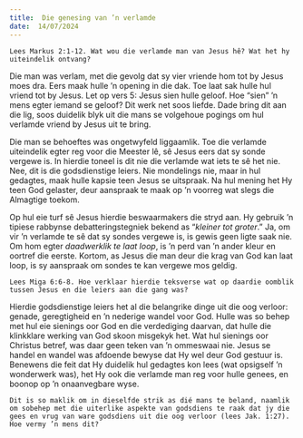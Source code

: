 ```yaml
---
title:  Die genesing van ’n verlamde
date:  14/07/2024
---
```


`Lees Markus 2:1-12. Wat wou die verlamde man van Jesus hê? Wat het hy uiteindelik ontvang?`

Die man was verlam, met die gevolg dat sy vier vriende hom tot by Jesus moes dra. Eers maak hulle ’n opening in die dak. Toe laat sak hulle hul vriend tot by Jesus. Let op vers 5: Jesus sien hulle geloof. Hoe “sien” ’n mens egter iemand se geloof? Dit werk net soos liefde. Dade bring dit aan die lig, soos duidelik blyk uit die mans se volgehoue pogings om hul verlamde vriend by Jesus uit te bring.

Die man se behoeftes was ongetwyfeld liggaamlik. Toe die verlamde uiteindelik egter reg voor die Meester lê, sê Jesus eers dat sy sonde vergewe is. In hierdie toneel is dit nie die verlamde wat iets te sê het nie. Nee, dit is die godsdienstige leiers. Nie mondelings nie, maar in hul gedagtes, maak hulle kapsie teen Jesus se uitspraak. Na hul mening het Hy teen God gelaster, deur aanspraak te maak op ’n voorreg wat slegs die Almagtige toekom.

Op hul eie turf sê Jesus hierdie beswaarmakers die stryd aan. Hy gebruik ’n tipiese rabbynse debatteringstegniek bekend as “_kleiner tot groter_.” Ja, om vir ’n verlamde te sê dat sy sondes vergewe is, is gewis geen ligte saak nie. Om hom egter _daadwerklik te laat loop_, is ’n perd van ’n ander kleur en oortref die eerste. Kortom, as Jesus die man deur die krag van God kan laat loop, is sy aanspraak om sondes te kan vergewe mos geldig.

`Lees Miga 6:6-8. Hoe verklaar hierdie teksverse wat op daardie oomblik tussen Jesus en die leiers aan die gang was?`

Hierdie godsdienstige leiers het al die belangrike dinge uit die oog verloor: genade, geregtigheid en ’n nederige wandel voor God. Hulle was so behep met hul eie sienings oor God en die verdediging daarvan, dat hulle die klinkklare werking van God skoon misgekyk het. Wat hul sienings oor Christus betref, was daar geen teken van ’n ommeswaai nie. Jesus se handel en wandel was afdoende bewyse dat Hy wel deur God gestuur is. Benewens die feit dat Hy duidelik hul gedagtes kon lees (wat opsigself ’n wonderwerk was), het Hy ook die verlamde man reg voor hulle genees, en boonop op ’n onaanvegbare wyse.

`Dit is so maklik om in dieselfde strik as dié mans te beland, naamlik om sobehep met die uiterlike aspekte van godsdiens te raak dat jy die gees en vrug van ware godsdiens uit die oog verloor (lees Jak. 1:27). Hoe vermy ’n mens dit?`